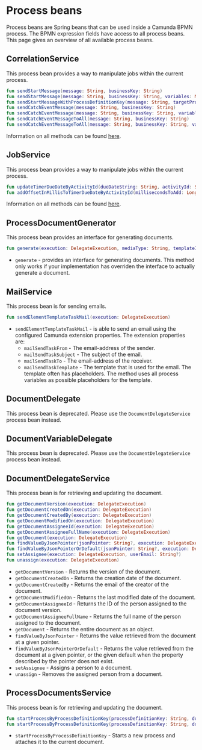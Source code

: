 # Process beans

Process beans are Spring beans that can be used inside a Camunda BPMN process. The BPMN expression fields have access to
all process beans. This page gives an overview of all available process beans.

## CorrelationService

This process bean provides a way to manipulate jobs within the current process.

```kotlin
fun sendStartMessage(message: String, businessKey: String)
fun sendStartMessage(message: String, businessKey: String, variables: Map<String, Any>?)
fun sendStartMessageWithProcessDefinitionKey(message: String, targetProcessDefinitionKey: String, businessKey: String, variables: Map<String, Any>?)
fun sendCatchEventMessage(message: String, businessKey: String)
fun sendCatchEventMessage(message: String, businessKey: String, variables: Map<String, Any>?)
fun sendCatchEventMessageToAll(message: String, businessKey: String)
fun sendCatchEventMessageToAll(message: String, businessKey: String, variables: Map<String,Any>?)
```

Information on all methods can be found [here](../using-valtimo/process/process-beans/correlation-service.md).

## JobService

This process bean provides a way to manipulate jobs within the current process.

```kotlin
fun updateTimerDueDateByActivityId(dueDateString: String, activityId: String, execution: DelegateExecution)
fun addOffsetInMillisToTimerDueDateByActivityId(millisecondsToAdd: Long, activityId: String, execution: DelegateExecution)
```

Information on all methods can be found [here](../using-valtimo/process/process-beans/job-service.md).

## ProcessDocumentGenerator

This process bean provides an interface for generating documents.

```kotlin
fun generate(execution: DelegateExecution, mediaType: String, templateIdentifier: String)
```

- `generate` - provides an interface for generating documents. This method only works if your implementation has
  overriden the interface to actually generate a document.

## MailService

This process bean is for sending emails.

```kotlin
fun sendElementTemplateTaskMail(execution: DelegateExecution)
```

- `sendElementTemplateTaskMail` - is able to send an email using the configured Camunda extension properties. The extension properties are:
  - `mailSendTaskFrom` - The email-address of the sender.
  - `mailSendTaskSubject` - The subject of the email.
  - `mailSendTaskTo` - The email-address of the receiver.
  - `mailSendTaskTemplate` - The template that is used for the email. The template often has placeholders. The method
    uses all process variables as possible placeholders for the template.

## DocumentDelegate

This process bean is deprecated. Please use the `DocumentDelegateService` process bean instead.

## DocumentVariableDelegate

This process bean is deprecated. Please use the `DocumentDelegateService` process bean instead.

## DocumentDelegateService

This process bean is for retrieving and updating the document.

```kotlin
fun getDocumentVersion(execution: DelegateExecution)
fun getDocumentCreatedOn(execution: DelegateExecution)
fun getDocumentCreatedBy(execution: DelegateExecution)
fun getDocumentModifiedOn(execution: DelegateExecution)
fun getDocumentAssigneeId(execution: DelegateExecution)
fun getDocumentAssigneeFullName(execution: DelegateExecution)
fun getDocument(execution: DelegateExecution)
fun findValueByJsonPointer(jsonPointer: String?, execution: DelegateExecution?)
fun findValueByJsonPointerOrDefault(jsonPointer: String?, execution: DelegateExecution, defaultValue: Any)
fun setAssignee(execution: DelegateExecution, userEmail: String?)
fun unassign(execution: DelegateExecution)
```

- `getDocumentVersion` - Returns the version of the document.
- `getDocumentCreatedOn` - Returns the creation date of the document.
- `getDocumentCreatedBy` - Returns the email of the creator of the document.
- `getDocumentModifiedOn` - Returns the last modified date of the document.
- `getDocumentAssigneeId` - Returns the ID of the person assigned to the document version.
- `getDocumentAssigneeFullName` - Returns the full name of the person assigned to the document.
- `getDocument` - Returns the entire document as an object.
- `findValueByJsonPointer` - Returns the value retrieved from the document at a given pointer.
- `findValueByJsonPointerOrDefault` - Returns the value retrieved from the document at a given pointer, or the given default when the property described by the pointer does not exist.
- `setAssignee` - Assigns a person to a document.
- `unassign` - Removes the assigned person from a document.

## ProcessDocumentsService

This process bean is for retrieving and updating the document.

```kotlin
fun startProcessByProcessDefinitionKey(processDefinitionKey: String, documentId: String)
fun startProcessByProcessDefinitionKey(processDefinitionKey: String, documentId: String, variables: Map<String, Any>?)
```

- `startProcessByProcessDefinitionKey` - Starts a new process and attaches it to the current document.
